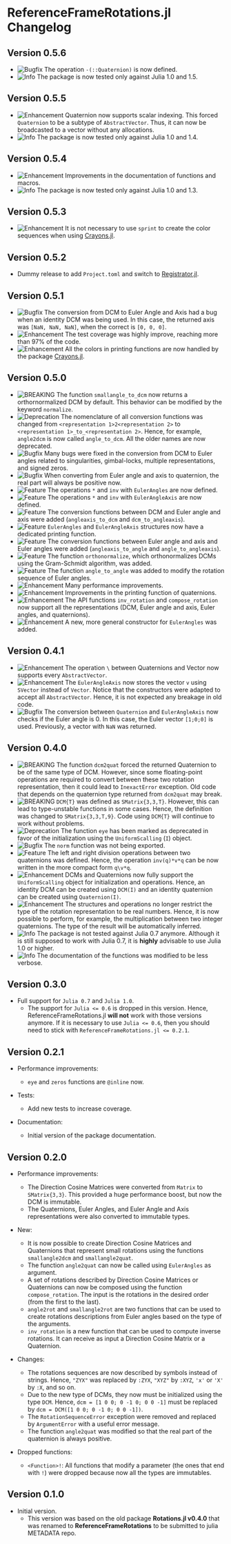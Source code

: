 ReferenceFrameRotations.jl Changelog
====================================

Version 0.5.6
-------------

- ![Bugfix][badge-bugfix] The operation `-(::Quaternion)` is now defined.
- ![Info][badge-info] The package is now tested only against Julia 1.0 and 1.5.

Version 0.5.5
-------------

- ![Enhancement][badge-enhancement] Quaternion now supports scalar indexing.
  This forced `Quaternion` to be a subtype of `AbstractVector`. Thus, it can now
  be broadcasted to a vector without any allocations.
- ![Info][badge-info] The package is now tested only against Julia 1.0 and 1.4.

Version 0.5.4
-------------

- ![Enhancement][badge-enhancement] Improvements in the documentation of
  functions and macros.
- ![Info][badge-info] The package is now tested only against Julia 1.0 and 1.3.

Version 0.5.3
-------------

- ![Enhancement][badge-enhancement] It is not necessary to use `sprint` to
  create the color sequences when using
  [Crayons.jl](https://github.com/KristofferC/Crayons.jl).

Version 0.5.2
-------------

- Dummy release to add `Project.toml` and switch to
  [Registrator.jl](https://github.com/JuliaComputing/Registrator.jl).

Version 0.5.1
-------------

- ![Bugfix][badge-bugfix] The conversion from DCM to Euler Angle and Axis had a
  bug when an identity DCM was being used. In this case, the returned axis was
  `[NaN, NaN, NaN]`, when the correct is `[0, 0, 0]`.
- ![Enhancement][badge-enhancement] The test coverage was highly improve,
  reaching more than 97% of the code.
- ![Enhancement][badge-enhancement] All the colors in printing functions are now
  handled by the package
  [Crayons.jl](https://github.com/KristofferC/Crayons.jl).

Version 0.5.0
-------------

- ![BREAKING][badge-breaking] The function `smallangle_to_dcm` now returns a
  orthornormalized DCM by default. This behavior can be modified by the keyword
  `normalize`.
- ![Deprecation][badge-deprecation] The nomenclature of all conversion functions
  was changed from `<representation 1>2<representation 2>` to
  `<representation 1>_to_<representation 2>`. Hence, for example, `angle2dcm` is
  now called `angle_to_dcm`. All the older names are now deprecated.
- ![Bugfix][badge-bugfix] Many bugs were fixed in the conversion from DCM to
  Euler angles related to singularities, gimbal-locks, multiple representations,
  and signed zeros.
- ![Bugfix][badge-bugfix] When converting from Euler angle and axis to
  quaternion, the real part will always be positive now.
- ![Feature][badge-feature] The operations `*` and `inv` with `EulerAngles` are
  now defined.
- ![Feature][badge-feature] The operations `*` and `inv` with `EulerAngleAxis`
  are now defined.
- ![Feature][badge-feature] The conversion functions between DCM and Euler angle
  and axis were added (`angleaxis_to_dcm` and `dcm_to_angleaxis`).
- ![Feature][badge-feature] `EulerAngles` and `EulerAngleAxis` structures now
  have a dedicated printing function.
- ![Feature][badge-feature] The conversion functions between Euler angle and
  axis and Euler angles were added (`angleaxis_to_angle` and
  `angle_to_angleaxis`).
- ![Feature][badge-feature] The function `orthonormalize`, which orthonormalizes
  DCMs using the Gram-Schmidt algorithm, was added.
- ![Feature][badge-feature] The function `angle_to_angle` was added to modify
  the rotation sequence of Euler angles.
- ![Enhancement][badge-enhancement] Many performance improvements.
- ![Enhancement][badge-enhancement] Improvements in the printing function of
  quaternions.
- ![Enhancement][badge-enhancement] The API functions `inv_rotation` and
  `compose_rotation` now support all the representations (DCM, Euler angle and
  axis, Euler angles, and quaternions).
- ![Enhancement][badge-enhancement] A new, more general constructor for
  `EulerAngles` was added.

Version 0.4.1
-------------

- ![Enhancement][badge-enhancement] The operation `\` between Quaternions and
  Vector now supports every `AbstractVector`.
- ![Enhancement][badge-enhancement] The `EulerAngleAxis` now stores the vector
  `v` using `SVector` instead of `Vector`. Notice that the constructors were
  adapted to accept all `AbstractVector`. Hence, it is not expected any
  breakage in old code.
- ![Bugfix][badge-bugfix] The conversion between `Quaternion` and
  `EulerAngleAxis` now checks if the Euler angle is 0. In this case, the Euler
  vector `[1;0;0]` is used. Previously, a vector with `NaN` was returned.

Version 0.4.0
-------------

- ![BREAKING][badge-breaking] The function `dcm2quat` forced the returned
  Quaternion to be of the same type of DCM. However, since some floating-point
  operations are required to convert between these two rotation representation,
  then it could lead to `InexactError` exception. Old code that depends on the
  quaternion type returned from `dcm2quat` may break.
- ![BREAKING][badge-breaking] `DCM{T}` was defined as `SMatrix{3,3,T}`. However,
  this can lead to type-unstable functions in some cases. Hence, the definition
  was changed to `SMatrix{3,3,T,9}`. Code using `DCM{T}` will continue to work
  without problems.
- ![Deprecation][badge-deprecation] The function `eye` has been marked as
  deprecated in favor of the initialization using the `UniformScalling` (`I`)
  object.
- ![Bugfix][badge-bugfix] The `norm` function was not being exported.
- ![Feature][badge-feature] The left and right division operations between two
  quaternions was defined. Hence, the operation `inv(q)*v*q` can be now written
  in the more compact form `q\v*q`.
- ![Enhancement][badge-enhancement] DCMs and Quaternions now fully support the
  `UniformScalling` object for initialization and operations. Hence, an identity
  DCM can be created using `DCM(I)` and an identity quaternion can be created
  using `Quaternion(I)`.
- ![Enhancement][badge-enhancement] The structures and operations no longer
  restrict the type of the rotation representation to be real numbers. Hence, it
  is now possible to perform, for example, the multiplication between two
  integer quaternions.  The type of the result will be automatically inferred.
- ![Info][badge-info] The package is not tested against Julia 0.7 anymore.
  Although it is still supposed to work with Julia 0.7, it is **highly**
  advisable to use Julia 1.0 or higher.
- ![Info][badge-info] The documentation of the functions was modified to be less
  verbose.

Version 0.3.0
-------------

- Full support for `Julia 0.7` and `Julia 1.0`.
    * The support for `Julia <= 0.6` is dropped in this version. Hence,
      ReferenceFrameRotations.jl **will not** work with those versions anymore.
      If it is necessary to use `Julia <= 0.6`, then you should need to stick
      with `ReferenceFrameRotations.jl <= 0.2.1`.

Version 0.2.1
-------------

- Performance improvements:
    * `eye` and `zeros` functions are `@inline` now.

- Tests:
    * Add new tests to increase coverage.

- Documentation:
    * Initial version of the package documentation.

Version 0.2.0
-------------

- Performance improvements:
    * The Direction Cosine Matrices were converted from `Matrix` to
      `SMatrix{3,3}`. This provided a huge performance boost, but now the DCM
      is immutable.
    * The Quaternions, Euler Angles, and Euler Angle and Axis representations
      were also converted to immutable types.

- New:
    * It is now possible to create Direction Cosine Matrices and Quaternions
      that represent small rotations using the functions `smallangle2dcm` and
      `smallangle2quat`.
    * The function `angle2quat` can now be called using `EulerAngles` as
      argument.
    * A set of rotations described by Direction Cosine Matrices or Quaternions
      can now be composed using the function `compose_rotation`. The input is
      the rotations in the desired order (from the first to the last).
    * `angle2rot` and `smallangle2rot` are two functions that can be used to
      create rotations descriptions from Euler angles based on the type of the
      arguments.
    * `inv_rotation` is a new function that can be used to compute inverse
      rotations. It can receive as input a Direction Cosine Matrix or a
      Quaternion.

- Changes:
    * The rotations sequences are now described by symbols instead of strings.
      Hence, `"ZYX"` was replaced by `:ZYX`, `"XYZ"` by `:XYZ`, `'x'` or `'X'`
      by `:X`, and so on.
    * Due to the new type of DCMs, they now must be initialized using the type
      `DCM`. Hence, `dcm = [1 0 0; 0 -1 0; 0 0 -1]` must be replaced by
      `dcm = DCM([1 0 0; 0 -1 0; 0 0 -1])`.
    * The `RotationSequenceError` exception were removed and replaced by
      `ArgumentError` with a useful error message.
    * The function `angle2quat` was modified so that the real part of the
      quaternion is always positive.

- Dropped functions:
    * `<Function>!`: All functions that modify a parameter (the ones that end
      with `!`) were dropped because now all the types are immutables.

Version 0.1.0
-------------

- Initial version.
    * This version was based on the old package **Rotations.jl v0.4.0** that
      was renamed to **ReferenceFrameRotations** to be submitted to julia
      METADATA repo.

[badge-breaking]: https://img.shields.io/badge/BREAKING-red.svg
[badge-deprecation]: https://img.shields.io/badge/Deprecation-orange.svg
[badge-feature]: https://img.shields.io/badge/Feature-green.svg
[badge-enhancement]: https://img.shields.io/badge/Enhancement-blue.svg
[badge-bugfix]: https://img.shields.io/badge/Bugfix-purple.svg
[badge-info]: https://img.shields.io/badge/Info-gray.svg
